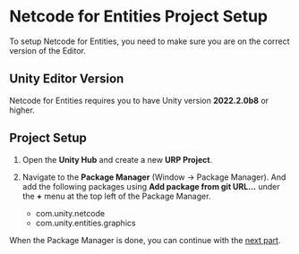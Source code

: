 # Netcode for Entities Project Setup

To setup Netcode for Entities, you need to make sure you are on the correct version of the Editor.

## Unity Editor Version

Netcode for Entities requires you to have Unity version __2022.2.0b8__ or higher.

## Project Setup

1. Open the __Unity Hub__ and create a new __URP Project__.

2. Navigate to the __Package Manager__ (Window -> Package Manager). And add the following packages using __Add package from git URL...__ under the __+__ menu at the top left of the Package Manager.
    - com.unity.netcode
    - com.unity.entities.graphics

When the Package Manager is done, you can continue with the [next part](networked-cube.md).
